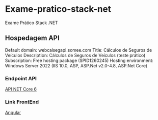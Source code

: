 # Exame-pratico-stack-net

Exame Prático Stack .NET


## Hospedagem API

Default domain:	webcalsegapi.somee.com
Title:	Cálculos de Seguros de Veículos
Description:	Cálculos de Seguros de Veículos (teste prático)
Subscription:	Free hosting package (SPID1260245)
Hosting environment:	Windows Server 2022 (IIS 10.0, ASP, ASP.Net v2.0-4.8, ASP.Net Core)

### Endpoint API

[API NET Core 6](http://webcalsegapi.somee.com/swagger/index.html)

### Link FrontEnd

[Angular](https://hdev.com.br/app/exame-pratico-stack-net/)
